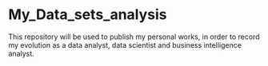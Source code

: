 # My_Data_sets_analysis
This repository will be used to publish my personal works, in order to record my evolution as a data analyst, data scientist and business intelligence analyst.
